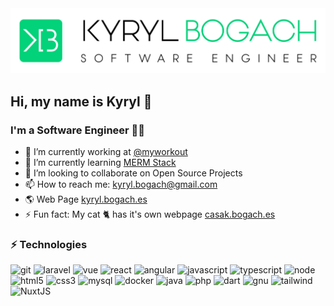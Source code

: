 <img src="https://raw.githubusercontent.com/kyryl-bogach/kyryl-bogach/main/logo/KB1%2B.png">

## Hi, my name is Kyryl 👋
### I'm a Software Engineer 👨‍💻

- 💼 I’m currently working at <a target="_blank" href="https://github.com/myworkout">@myworkout</a>
- 🌱 I’m currently learning <a target="_blank" href="https://www.mongodb.com/mern-stack">MERM Stack</a>
- 👯 I’m looking to collaborate on Open Source Projects
- 📫 How to reach me: kyryl.bogach@gmail.com
- 🌎 Web Page <a target="_blank" href="https://kyryl.bogach.com">kyryl.bogach.es</a>
- ⚡ Fun fact: My cat 🐈 has it's own webpage <a target="_blank" href="https://casak.bogach.com">casak.bogach.es</a>

### ⚡ Technologies
![git](https://img.shields.io/badge/git%20-%23F05033.svg?&style=for-the-badge&logo=git&logoColor=white)
![laravel](https://img.shields.io/badge/laravel%20-%23FF2D20.svg?&style=for-the-badge&logo=laravel&logoColor=white)
![vue](https://img.shields.io/badge/vuejs%20-%2335495e.svg?&style=for-the-badge&logo=vue.js&logoColor=%234FC08D)
![react](https://img.shields.io/badge/react%20-%2320232a.svg?&style=for-the-badge&logo=react&logoColor=%2361DAFB)
![angular](https://img.shields.io/badge/angular%20-%23DD0031.svg?&style=for-the-badge&logo=angular&logoColor=white)
![javascript](https://img.shields.io/badge/javascript%20-%23323330.svg?&style=for-the-badge&logo=javascript&logoColor=%23F7DF1E)
![typescript](https://img.shields.io/badge/typescript%20-%23007ACC.svg?&style=for-the-badge&logo=typescript&logoColor=white)
![node](https://img.shields.io/badge/node.js%20-%2343853D.svg?&style=for-the-badge&logo=node.js&logoColor=white)
![html5](https://img.shields.io/badge/html5%20-%23E34F26.svg?&style=for-the-badge&logo=html5&logoColor=white)
![css3](https://img.shields.io/badge/css3%20-%231572B6.svg?&style=for-the-badge&logo=css3&logoColor=white)
![mysql](https://img.shields.io/badge/mysql-%2300f.svg?&style=for-the-badge&logo=mysql&logoColor=white)
![docker](https://img.shields.io/badge/docker%20-%230db7ed.svg?&style=for-the-badge&logo=docker&logoColor=white)
![java](https://img.shields.io/badge/java-%23ED8B00.svg?&style=for-the-badge&logo=java&logoColor=white)
![php](https://img.shields.io/badge/php-%23777BB4.svg?&style=for-the-badge&logo=php&logoColor=white)
![dart](https://img.shields.io/badge/dart-%230175C2.svg?&style=for-the-badge&logo=dart&logoColor=white)
![gnu](https://img.shields.io/badge/shell_script%20-%23121011.svg?&style=for-the-badge&logo=gnu-bash&logoColor=white)
![tailwind](https://img.shields.io/badge/tailwindcss%20-%2338B2AC.svg?&style=for-the-badge&logo=tailwind-css&logoColor=white)
![NuxtJS](https://img.shields.io/badge/NuxtJS%20-black.svg?&style=for-the-badge&logo=NuxtJS&logoColor=white)


<!--
**kyryl-bogach/kyryl-bogach** is a ✨ _special_ ✨ repository because its `README.md` (this file) appears on your GitHub profile.
https://github.com/Ileriayo/markdown-badges
-->
